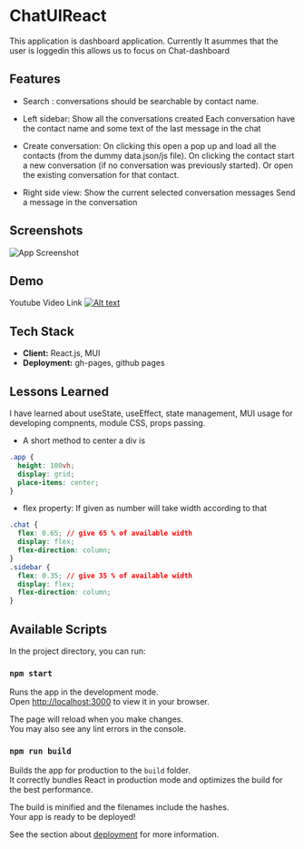 
# ChatUIReact

This application is dashboard application. Currently It asummes that the user is loggedin this allows us to focus on Chat-dashboard

## Features

- Search : conversations should be searchable by contact name.
- Left sidebar:
    Show all the conversations created
    Each conversation have the contact name and some text of the last message in the chat
- Create conversation:
    On clicking this open a pop up and load all the contacts (from the dummy data.json/js file).
    On clicking the contact start a new conversation (if no conversation was previously started). Or open the existing conversation for that contact.

- Right side view:
    Show the current selected conversation messages
    Send a message in the conversation



## Screenshots

![App Screenshot](https://i.postimg.cc/NffKbKyW/dashboard.png)


## Demo

Youtube Video Link
[![Alt text](https://img.youtube.com/vi/4RgmY5vFRXg/0.jpg)](https://www.youtube.com/watch?v=4RgmY5vFRXg)


## Tech Stack

- **Client:** React.js, MUI
- **Deployment:** gh-pages, github pages


## Lessons Learned

I have learned about useState, useEffect, state management, MUI usage for developing compnents, module CSS, props  passing.

- A short method to center a div is 

```css
.app {
  height: 100vh;
  display: grid;
  place-items: center;
}

```

- flex property: If given as number will take width according to that

```css
.chat {
  flex: 0.65; // give 65 % of available width
  display: flex;
  flex-direction: column;
}
.sidebar {
  flex: 0.35; // give 35 % of available width
  display: flex;
  flex-direction: column;
}

```


## Available Scripts

In the project directory, you can run:

### `npm start`

Runs the app in the development mode.\
Open [http://localhost:3000](http://localhost:3000) to view it in your browser.

The page will reload when you make changes.\
You may also see any lint errors in the console.

### `npm run build`

Builds the app for production to the `build` folder.\
It correctly bundles React in production mode and optimizes the build for the best performance.

The build is minified and the filenames include the hashes.\
Your app is ready to be deployed!

See the section about [deployment](https://facebook.github.io/create-react-app/docs/deployment) for more information.


